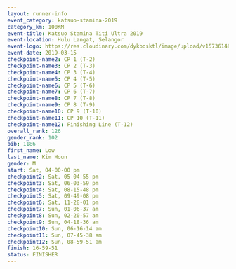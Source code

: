 ```yaml
--- 
layout: runner-info 
event_category: katsuo-stamina-2019 
category_km: 100KM 
event-title: Katsuo Stamina Titi Ultra 2019 
event-location: Hulu Langat, Selangor 
event-logo: https://res.cloudinary.com/dykbosktl/image/upload/v1573614825/Logo/Logo_p7ft6n.png 
event-date: 2019-03-15 
checkpoint-name2: CP 1 (T-2) 
checkpoint-name3: CP 2 (T-3) 
checkpoint-name4: CP 3 (T-4) 
checkpoint-name5: CP 4 (T-5) 
checkpoint-name6: CP 5 (T-6) 
checkpoint-name7: CP 6 (T-7) 
checkpoint-name8: CP 7 (T-8) 
checkpoint-name9: CP 8 (T-9) 
checkpoint-name10: CP 9 (T-10) 
checkpoint-name11: CP 10 (T-11) 
checkpoint-name12: Finishing Line (T-12) 
overall_rank: 126
gender_rank: 102
bib: 1186
first_name: Low
last_name: Kim Houn
gender: M
start: Sat, 04-00-00 pm
checkpoint2: Sat, 05-04-55 pm
checkpoint3: Sat, 06-03-59 pm
checkpoint4: Sat, 08-15-48 pm
checkpoint5: Sat, 09-49-08 pm
checkpoint6: Sat, 11-28-01 pm
checkpoint7: Sun, 01-06-37 am
checkpoint8: Sun, 02-20-57 am
checkpoint9: Sun, 04-18-36 am
checkpoint10: Sun, 06-16-14 am
checkpoint11: Sun, 07-45-38 am
checkpoint12: Sun, 08-59-51 am
finish: 16-59-51
status: FINISHER
--- 
```

